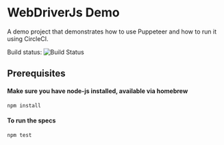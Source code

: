 # WebDriverJs Demo

A demo project that demonstrates how to use Puppeteer and how to run it using CircleCI.

Build status: ![Build Status](https://circleci.com/gh/alisterscott/puppeteer-demo.svg?style=shield)

## Prerequisites

#### Make sure you have node-js installed, available via homebrew

`npm install`

#### To run the specs

`npm test`
